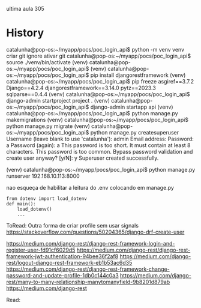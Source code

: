 ultima aula 305

# History

catalunha@pop-os:~/myapp/pocs/poc_login_api$ python -m venv venv
criar git ignore
ativar git
catalunha@pop-os:~/myapp/pocs/poc_login_api$ source ./venv/bin/activate
(venv) catalunha@pop-os:~/myapp/pocs/poc_login_api$ 
(venv) catalunha@pop-os:~/myapp/pocs/poc_login_api$ pip install djangorestframework
(venv) catalunha@pop-os:~/myapp/pocs/poc_login_api$ pip freeze
asgiref==3.7.2
Django==4.2.4
djangorestframework==3.14.0
pytz==2023.3
sqlparse==0.4.4
(venv) catalunha@pop-os:~/myapp/pocs/poc_login_api$ django-admin startproject project .
(venv) catalunha@pop-os:~/myapp/pocs/poc_login_api$ django-admin startapp api
(venv) catalunha@pop-os:~/myapp/pocs/poc_login_api$ python manage.py makemigrations
(venv) catalunha@pop-os:~/myapp/pocs/poc_login_api$ python manage.py migrate
(venv) catalunha@pop-os:~/myapp/pocs/poc_login_api$ python manage.py createsuperuser
Username (leave blank to use 'catalunha'): admin
Email address: 
Password: a
Password (again): a
This password is too short. It must contain at least 8 characters.
This password is too common.
Bypass password validation and create user anyway? [y/N]: y
Superuser created successfully.

(venv) catalunha@pop-os:~/myapp/pocs/poc_login_api$ python manage.py runserver 192.168.10.113:8000

nao esqueça de habilitar a leitura do .env colocando em manage.py
```
from dotenv import load_dotenv
def main():
    load_dotenv()
    ...
```


ToRead:
Outra forma de criar profile sem usar signals
https://stackoverflow.com/questions/50204365/django-drf-create-user

https://medium.com/django-rest/django-rest-framework-login-and-register-user-fd91cf6029d5
https://medium.com/django-rest/django-rest-framework-jwt-authentication-94bee36f2af8
https://medium.com/django-rest/logout-django-rest-framework-eb1b53ac6d35
https://medium.com/django-rest/django-rest-framework-change-password-and-update-profile-1db0c144c0a3
https://medium.com/django-rest/many-to-many-relationship-manytomanyfield-9b8201d879ab
https://medium.com/django-rest

Read:
